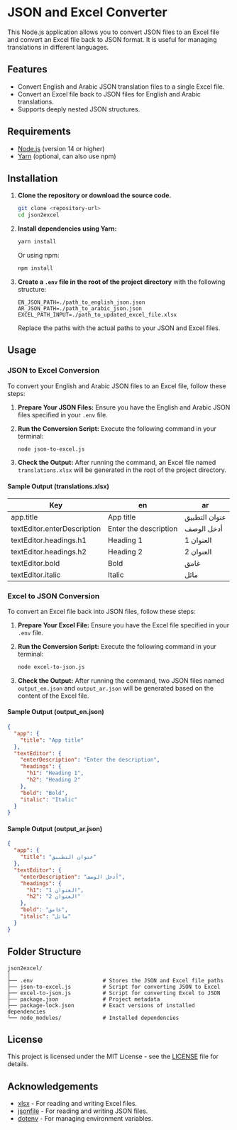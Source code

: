 # JSON and Excel Converter

This Node.js application allows you to convert JSON files to an Excel file and convert an Excel file back to JSON format. It is useful for managing translations in different languages.

## Features

- Convert English and Arabic JSON translation files to a single Excel file.
- Convert an Excel file back to JSON files for English and Arabic translations.
- Supports deeply nested JSON structures.

## Requirements

- [Node.js](https://nodejs.org/) (version 14 or higher)
- [Yarn](https://yarnpkg.com/) (optional, can also use npm)

## Installation

1. **Clone the repository or download the source code.**

   ```bash
   git clone <repository-url>
   cd json2excel
   ```

2. **Install dependencies using Yarn:**

   ```bash
   yarn install
   ```

   Or using npm:

   ```bash
   npm install
   ```

3. **Create a `.env` file in the root of the project directory** with the following structure:

   ```plaintext
   EN_JSON_PATH=./path_to_english_json.json
   AR_JSON_PATH=./path_to_arabic_json.json
   EXCEL_PATH_INPUT=./path_to_updated_excel_file.xlsx
   ```

   Replace the paths with the actual paths to your JSON and Excel files.

## Usage

### JSON to Excel Conversion

To convert your English and Arabic JSON files to an Excel file, follow these steps:

1. **Prepare Your JSON Files:** Ensure you have the English and Arabic JSON files specified in your `.env` file.

2. **Run the Conversion Script:** Execute the following command in your terminal:

   ```bash
   node json-to-excel.js
   ```

3. **Check the Output:** After running the command, an Excel file named `translations.xlsx` will be generated in the root of the project directory.

#### Sample Output (translations.xlsx)

| Key                         | en                    | ar           |
| --------------------------- | --------------------- | ------------ |
| app.title                   | App title             | عنوان التطبيق|
| textEditor.enterDescription | Enter the description | أدخل الوصف   |
| textEditor.headings.h1      | Heading 1             | العنوان 1    |
| textEditor.headings.h2      | Heading 2             | العنوان 2    |
| textEditor.bold             | Bold                  | غامق         |
| textEditor.italic           | Italic                | مائل         |

### Excel to JSON Conversion

To convert an Excel file back into JSON files, follow these steps:

1. **Prepare Your Excel File:** Ensure you have the Excel file specified in your `.env` file.

2. **Run the Conversion Script:** Execute the following command in your terminal:

   ```bash
   node excel-to-json.js
   ```

3. **Check the Output:** After running the command, two JSON files named `output_en.json` and `output_ar.json` will be generated based on the content of the Excel file.

#### Sample Output (output_en.json)

```json
{
  "app": {
    "title": "App title"
  },
  "textEditor": {
    "enterDescription": "Enter the description",
    "headings": {
      "h1": "Heading 1",
      "h2": "Heading 2"
    },
    "bold": "Bold",
    "italic": "Italic"
  }
}
```

#### Sample Output (output_ar.json)

```json
{
  "app": {
    "title": "عنوان التطبيق"
  },
  "textEditor": {
    "enterDescription": "أدخل الوصف",
    "headings": {
      "h1": "العنوان 1",
      "h2": "العنوان 2"
    },
    "bold": "غامق",
    "italic": "مائل"
  }
}
```

## Folder Structure

```
json2excel/
│
├── .env                      # Stores the JSON and Excel file paths
├── json-to-excel.js          # Script for converting JSON to Excel
├── excel-to-json.js          # Script for converting Excel to JSON
├── package.json              # Project metadata
├── package-lock.json         # Exact versions of installed dependencies
└── node_modules/             # Installed dependencies
```

## License

This project is licensed under the MIT License - see the [LICENSE](LICENSE) file for details.

## Acknowledgements

- [xlsx](https://github.com/SheetJS/sheetjs) - For reading and writing Excel files.
- [jsonfile](https://www.npmjs.com/package/jsonfile) - For reading and writing JSON files.
- [dotenv](https://www.npmjs.com/package/dotenv) - For managing environment variables.
